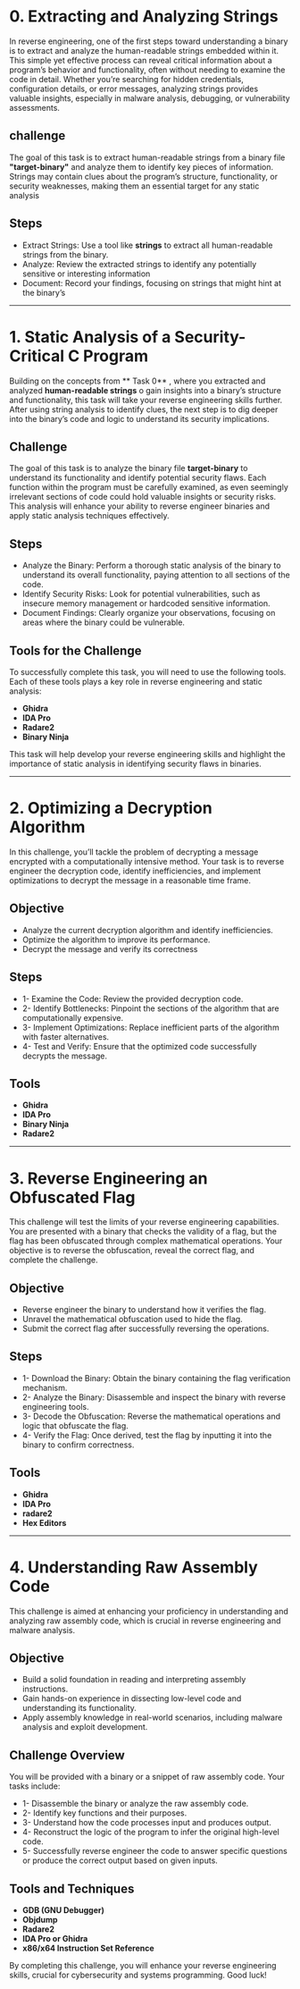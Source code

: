 # 0. Extracting and Analyzing Strings 

In reverse engineering, one of the first steps toward understanding a binary is to extract and analyze the human-readable strings embedded within it. This simple yet effective process can reveal critical information about a program’s behavior and functionality, often without needing to examine the code in detail. Whether you’re searching for hidden credentials, configuration details, or error messages, analyzing strings provides valuable insights, especially in malware analysis, debugging, or vulnerability assessments.


## challenge

The goal of this task is to extract human-readable strings from a binary file **"target-binary"** and analyze them to identify key pieces of information. Strings may contain clues about the program’s structure, functionality, or security weaknesses, making them an essential target for any static analysis

## Steps

 - Extract Strings: Use a tool like **strings** to extract all human-readable strings from the binary.
 - Analyze: Review the extracted strings to identify any potentially sensitive or interesting information
 - Document: Record your findings, focusing on strings that might hint at the binary’s 

---

# 1. Static Analysis of a Security-Critical C Program 

Building on the concepts from ** Task 0** , where you extracted and analyzed **human-readable strings** o gain insights into a binary’s structure and functionality, this task will take your reverse engineering skills further. After using string analysis to identify clues, the next step is to dig deeper into the binary’s code and logic to understand its security implications.

## Challenge

The goal of this task is to analyze the binary file **target-binary** to understand its functionality and identify potential security flaws. Each function within the program must be carefully examined, as even seemingly irrelevant sections of code could hold valuable insights or security risks. This analysis will enhance your ability to reverse engineer binaries and apply static analysis techniques effectively.

## Steps

 -  Analyze the Binary: Perform a thorough static analysis of the binary to understand its overall functionality, paying attention to all sections of the code.
 -  Identify Security Risks: Look for potential vulnerabilities, such as insecure memory management or hardcoded sensitive information.
 - Document Findings: Clearly organize your observations, focusing on areas where the binary could be vulnerable.

## Tools for the Challenge

To successfully complete this task, you will need to use the following tools. Each of these tools plays a key role in reverse engineering and static analysis:

 - **Ghidra**
 - **IDA Pro**
 - **Radare2**
 - **Binary Ninja**

This task will help develop your reverse engineering skills and highlight the importance of static analysis in identifying security flaws in binaries.

---

# 2. Optimizing a Decryption Algorithm 

In this challenge, you’ll tackle the problem of decrypting a message encrypted with a computationally intensive method. Your task is to reverse engineer the decryption code, identify inefficiencies, and implement optimizations to decrypt the message in a reasonable time frame.

## Objective

 - Analyze the current decryption algorithm and identify inefficiencies.
 - Optimize the algorithm to improve its performance.
 - Decrypt the message and verify its correctness

## Steps

- 1- Examine the Code: Review the provided decryption code.
- 2- Identify Bottlenecks: Pinpoint the sections of the algorithm that are computationally expensive.
- 3- Implement Optimizations: Replace inefficient parts of the algorithm with faster alternatives.
- 4- Test and Verify: Ensure that the optimized code successfully decrypts the message.

## Tools

 - **Ghidra**
 - **IDA Pro**
 - **Binary Ninja**
 - **Radare2**

---

# 3. Reverse Engineering an Obfuscated Flag 

This challenge will test the limits of your reverse engineering capabilities. You are presented with a binary that checks the validity of a flag, but the flag has been obfuscated through complex mathematical operations. Your objective is to reverse the obfuscation, reveal the correct flag, and complete the challenge.

## Objective

 - Reverse engineer the binary to understand how it verifies the flag.
 - Unravel the mathematical obfuscation used to hide the flag.
 - Submit the correct flag after successfully reversing the operations.

## Steps

- 1- Download the Binary: Obtain the binary containing the flag verification mechanism.
- 2- Analyze the Binary: Disassemble and inspect the binary with reverse engineering tools.
- 3- Decode the Obfuscation: Reverse the mathematical operations and logic that obfuscate the flag.
- 4- Verify the Flag: Once derived, test the flag by inputting it into the binary to confirm correctness.

## Tools

 - **Ghidra**
 - **IDA Pro**
 - **radare2**
 - **Hex Editors**

---

# 4. Understanding Raw Assembly Code

This challenge is aimed at enhancing your proficiency in understanding and analyzing raw assembly code, which is crucial in reverse engineering and malware analysis.

## Objective

 - Build a solid foundation in reading and interpreting assembly instructions.
 - Gain hands-on experience in dissecting low-level code and understanding its functionality.
 - Apply assembly knowledge in real-world scenarios, including malware analysis and exploit development.

## Challenge Overview

You will be provided with a binary or a snippet of raw assembly code. Your tasks include:

- 1- Disassemble the binary or analyze the raw assembly code.
- 2- Identify key functions and their purposes.
- 3- Understand how the code processes input and produces output.
- 4- Reconstruct the logic of the program to infer the original high-level code.
- 5- Successfully reverse engineer the code to answer specific questions or produce the correct output based on given inputs.

## Tools and Techniques
 - **GDB (GNU Debugger)**
 - **Objdump**
 - **Radare2**
 - **IDA Pro or Ghidra**
 - **x86/x64 Instruction Set Reference**

By completing this challenge, you will enhance your reverse engineering skills, crucial for cybersecurity and systems programming. Good luck!

